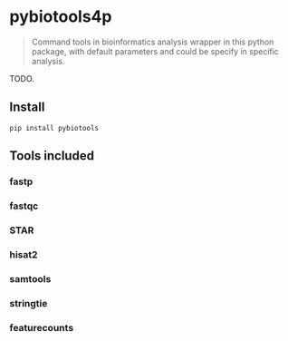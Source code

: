 # pybiotools4p
> Command tools in bioinformatics analysis wrapper in this python package, with default parameters and could be specify in specific analysis.


TODO.

## Install

`pip install pybiotools`

## Tools included

### fastp


### fastqc

### STAR

### hisat2

### samtools

### stringtie

### featurecounts
